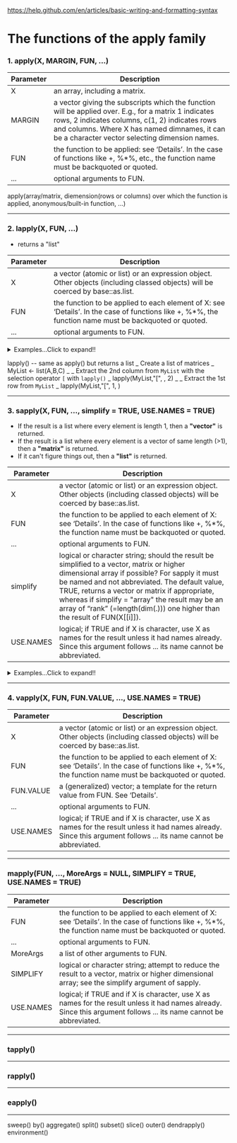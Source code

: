 https://help.github.com/en/articles/basic-writing-and-formatting-syntax
# The functions of the apply family

### 1. apply(X, MARGIN, FUN, ...)
|Parameter|Description|
|---|---|
|X|an array, including a matrix.|
|MARGIN|a vector giving the subscripts which the function will be applied over. E.g., for a matrix 1 indicates rows, 2 indicates columns, c(1, 2) indicates rows and columns. Where X has named dimnames, it can be a character vector selecting dimension names.|
|FUN|the function to be applied: see ‘Details’. In the case of functions like +, %*%, etc., the function name must be backquoted or quoted.|
|...|optional arguments to FUN.|

apply(array/matrix, diemension(rows or columns) over which the function is applied, anonymous/built-in function, ...)

---






### 2. lapply(X, FUN, ...)
- returns a "list"

|Parameter|Description|
|---|---|
|X|a vector (atomic or list) or an expression object. Other objects (including classed objects) will be coerced by base::as.list.|
|FUN|the function to be applied to each element of X: see ‘Details’. In the case of functions like +, %*%, the function name must be backquoted or quoted.|
|...|optional arguments to FUN.|
<details>
  <summary>Examples...Click to expand!!</summary>

    > x <- 1:4
    > lapply(x, runif)
    [[1]]
    [1] 0.2511177
    
    [[2]]
    [1] 0.2150691 0.6094760
    
    [[3]]
    [1] 0.3834446 0.7552710 0.3797362
    
    [[4]]
    [1] 0.7949721 0.9056911 0.9840262 0.5879480
    
    > lapply(x, runif, min=100, max=200)
    [[1]]
    [1] 100.9464
    
    [[2]]
    [1] 132.0792 155.9457
    
    [[3]]
    [1] 151.4918 108.9712 168.3251
    
    [[4]]
    [1] 170.9972 180.0232 194.4078 118.6646
    
    > # Anonymous function
    > x <- list(a=matrix(1:4,2,2), b=matrix(1:6,3,2))
    > x
    $a
         [,1] [,2]
    [1,]    1    3
    [2,]    2    4
    
    $b
         [,1] [,2]
    [1,]    1    4
    [2,]    2    5
    [3,]    3    6
    
    > # Select the first column
    > lapply(x, function(elt) elt[,1])
    $a
    [1] 1 2
    
    $b
    [1] 1 2 3
    
    # Advanced examples
    > x <- list(a = 1:10, beta = exp(-3:3), logic = c(TRUE,FALSE,FALSE,TRUE))
    > lapply(x, runif)
    $a
     [1] 0.32122467 0.06019516 0.04345645 0.05505382 0.62554280 0.96447029 0.82730287 0.31502824 0.21302545 0.73249612
     
    $beta
    [1] 0.49924102 0.72977197 0.08033604 0.43553048 0.23658045 0.79156780 0.25868432
     
    $logic
    [1] 0.9859838 0.7568737 0.9797782 0.2189478
    
    > # compute the list mean for each list element
    > lapply(x, mean)
    $a
    [1] 5.5
    
    $beta
    [1] 4.535125
    
    $logic
    [1] 0.5
    
    > # median and quartiles for each list element
    > lapply(x, quantile, probs = 1:3/4)
    $a
     25%  50%  75% 
    3.25 5.50 7.75 
    
    $beta
          25%       50%       75% 
    0.2516074 1.0000000 5.0536690 
    
    $logic
    25% 50% 75% 
    0.0 0.5 1.0
</details>

lapply() -- same as apply() but returns a list
    _ Create a list of matrices
    _ MyList <- list(A,B,C)
    _ 
    _ Extract the 2nd column from `MyList` with the selection operator `[` with `lapply()`
    _ lapply(MyList,"[", , 2)
    _
    _ Extract the 1st row from `MyList`
    _ lapply(MyList,"[", 1, )

---






### 3. sapply(X, FUN, ..., simplify = TRUE, USE.NAMES = TRUE)
- If the result is a list where every element is length 1, then a **"vector"** is returned.
- If the result is a list where every element is a vector of same length (>1), then a **"matrix"** is returned.
- If it can't figure things out, then a **"list"** is returned.

|Parameter|Description|
|---|---|
|X|a vector (atomic or list) or an expression object. Other objects (including classed objects) will be coerced by base::as.list.|
|FUN|the function to be applied to each element of X: see ‘Details’. In the case of functions like +, %*%, the function name must be backquoted or quoted.|
|...|optional arguments to FUN.|
|simplify|logical or character string; should the result be simplified to a vector, matrix or higher dimensional array if possible? For sapply it must be named and not abbreviated. The default value, TRUE, returns a vector or matrix if appropriate, whereas if simplify = "array" the result may be an array of “rank” (=length(dim(.))) one higher than the result of FUN(X[[i]]).|
|USE.NAMES|logical; if TRUE and if X is character, use X as names for the result unless it had names already. Since this argument follows ... its name cannot be abbreviated.|
<details>
  <summary>Examples...Click to expand!!</summary>

    > x <- list(a = 1:10, beta = exp(-3:3), logic = c(TRUE,FALSE,FALSE,TRUE))
    > sapply(x, mean)
           a     beta    logic 
    5.500000 4.535125 0.500000
    # returned a "vector"
    
    > sapply(x, quantile)
             a        beta logic
    0%    1.00  0.04978707   0.0
    25%   3.25  0.25160736   0.0
    50%   5.50  1.00000000   0.5
    75%   7.75  5.05366896   1.0
    100% 10.00 20.08553692   1.0
    # returned a "matrix"
    
    > i39 <- sapply(3:9, seq) # list of vectors
    > sapply(i39, fivenum)
         [,1] [,2] [,3] [,4] [,5] [,6] [,7]
    [1,]  1.0  1.0    1  1.0  1.0  1.0    1
    [2,]  1.5  1.5    2  2.0  2.5  2.5    3
    [3,]  2.0  2.5    3  3.5  4.0  4.5    5
    [4,]  2.5  3.5    4  5.0  5.5  6.5    7
    [5,]  3.0  4.0    5  6.0  7.0  8.0    9
</details>

---






### 4. vapply(X, FUN, FUN.VALUE, ..., USE.NAMES = TRUE)
|Parameter|Description|
|---|---|
|X|a vector (atomic or list) or an expression object. Other objects (including classed objects) will be coerced by base::as.list.|
|FUN|the function to be applied to each element of X: see ‘Details’. In the case of functions like +, %*%, the function name must be backquoted or quoted.|
|FUN.VALUE|a (generalized) vector; a template for the return value from FUN. See ‘Details’.|
|...|optional arguments to FUN.|
|USE.NAMES|logical; if TRUE and if X is character, use X as names for the result unless it had names already. Since this argument follows ... its name cannot be abbreviated.|

---






### mapply(FUN, ..., MoreArgs = NULL, SIMPLIFY = TRUE, USE.NAMES = TRUE)
|Parameter|Description|
|---|---|
|FUN|the function to be applied to each element of X: see ‘Details’. In the case of functions like +, %*%, the function name must be backquoted or quoted.|
|...|optional arguments to FUN.|
|MoreArgs|a list of other arguments to FUN.|
|SIMPLIFY|logical or character string; attempt to reduce the result to a vector, matrix or higher dimensional array; see the simplify argument of sapply.|
|USE.NAMES|logical; if TRUE and if X is character, use X as names for the result unless it had names already. Since this argument follows ... its name cannot be abbreviated.|

---







### tapply()
---






### rapply()
---






### eapply()
---






sweep() by() aggregate() split() subset() slice() outer() dendrapply() environment()
